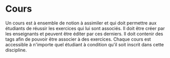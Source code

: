 # Cours

Un cours est à ensemble de notion à assimiler et qui doit permettre aux étudiants de réussir les exercices qui lui sont associés.
Il doit être créer par les enseignants et peuvent être éditer par ces derniers.
Il doit contenir des tags afin de pouvoir être associer à des exercices.
Chaque cours est accessible à n'importe quel étudiant à condition qu'il soit inscrit dans cette discipline.


